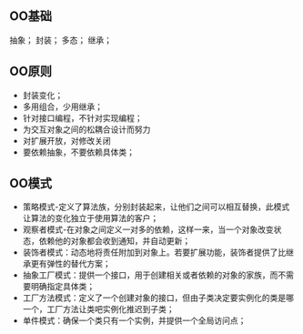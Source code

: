 ## OO基础

抽象；
封装；
多态；
继承；

## OO原则

- 封装变化；
- 多用组合，少用继承；
- 针对接口编程，不针对实现编程；
- 为交互对象之间的松耦合设计而努力
- 对扩展开放，对修改关闭
- 要依赖抽象，不要依赖具体类；

## OO模式

- 策略模式-定义了算法族，分别封装起来，让他们之间可以相互替换，此模式让算法的变化独立于使用算法的客户；
- 观察者模式-在对象之间定义一对多的依赖，这样一来，当一个对象改变状态，依赖他的对象都会收到通知，并自动更新；
- 装饰者模式：动态地将责任附加到对象上。若要扩展功能，装饰者提供了比继承更有弹性的替代方案；
- 抽象工厂模式：提供一个接口，用于创建相关或者依赖的对象的家族，而不需要明确指定具体类；
- 工厂方法模式：定义了一个创建对象的接口，但由子类决定要实例化的类是哪一个，工厂方法让类吧实例化推迟到子类；
- 单件模式：确保一个类只有一个实例，并提供一个全局访问点；